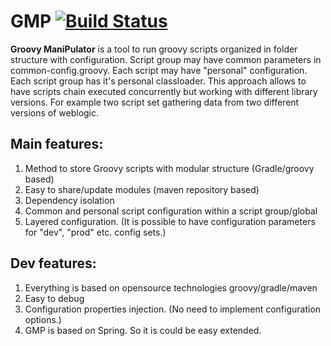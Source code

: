 # GMP [![Build Status](https://travis-ci.org/epam/GMP.svg?branch=master)](https://travis-ci.org/epam/GMP)
**Groovy ManiPulator**
is a tool to run groovy scripts organized in folder structure with configuration. Script group may have common parameters in common-config.groovy. Each script may have "personal" configuration. Each script group has it's personal classloader. This approach allows to have scripts chain executed concurrently but working with different library versions. For example two script set gathering data from two different versions of weblogic. 

## Main features:
1. Method to store Groovy scripts with modular structure (Gradle/groovy based)
2. Easy to share/update modules (maven repository based)
3. Dependency isolation
4. Common and personal script configuration within a script group/global
5. Layered configuration. (It is possible to have configuration parameters for "dev", "prod"  etc. config sets.)

## Dev features:
1. Everything is based on opensource technologies groovy/gradle/maven
2. Easy to debug
3. Configuration properties injection. (No need to implement configuration options.)
4. GMP is based on Spring. So it is could be easy extended.

